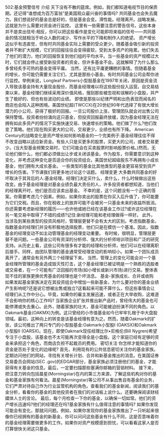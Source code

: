502:基金预警信号
介绍
天下没有不散的筵席。例如，我们都知道电视节目的保质期。还记得“谁想成为百万富翁”是美国观众最兴奋的事情吗?
共同基金也会失去魔力。我们想说好的基金总是好的，但是基金会变。滑性能。经理离开。战略发展。这就是为什么需要对资金进行监控。
这里有一些需要注意的警告信号。这些本身并不是卖出信号:相反，你可以把这些看作是变化可能即将来临的信号——共同基金的情况就相当于听众人数的减少、写作水平的下降和制作人的绝望。
资产增长
这似乎有违直觉，但有时共同基金实际上需要的受众更少。随着基金吸引新的投资者并不断扩大规模，它们的回报往往会变得疲软，受到太多资产的拖累。他们失去了他们的潜力，他们的回报恢复到他们组的平均水平。当一些基金的资产规模过大时，它们就会停止接受新投资者的资金，但许多基金不会。这就解释了为什么那么多曾经炙手可热的基金变得平庸。
当然，还有比平庸更糟糕的事情。但随着基金的增长，你可能仍需要关注它们，尤其是那些小基金。有时共同基金公司会帮你进行监控。举例来说，Longleaf Partners小型股基金在1997年关闭，原因是资金流入导致该基金持有大量现金股份，而基金经理难以将这些股份投入运营。自交易结束以来，基金经理们继续采用深价值风格，搜刮那些被忽视和误解的小盘股，并产生了极好的、但也有些波动的业绩。
即使是那些以纪律严明和出色表现而闻名的商店也会陷入这种困境。美国世纪超(TWCCX)在20世纪90年代选择了有很大增长潜力的小公司，获得了极好的回报。一旦公司股价上涨，管理团队就会对出售公司保持警惕。投资者纷纷涌向这只基金，但投资回报最终放缓，因为基金经理无法在拥有如此多资产的情况下实施快速交易、快速增长的策略。他们做了什么?他们改变了策略。他们现在购买更大的公司，交易更少，业绩也有所下降。
American Century的战略变化是资产增长如何影响基金的一个完美例子:基金经理往往不得不改变战略以适应新资金。有些人只是买更多的股票，买更大的公司，或者交易更少。(当大型基金频繁交易时，它们可能会在买卖股票时影响股票价格。)然而，无论他们做什么，他们都必须做出让步或关闭该基金。作为股东，你需要意识到这种变化，并考虑这种变化是否适合你的投资组合。美国世纪超级股东不再拥有小成长基金，他们拥有大成长基金。
一些类型的基金比其他类型的基金更容易受到资产增长的伤害。下节课我们将更多地讨论这个话题。
经理变更
大多数共同基金的好坏取决于其背后的人:基金经理。经理们决定买什么，卖什么，什么时候做出这些改变。由于基金经理是对基金业绩负最大责任的人，许多投资者都想知道，当他们的经理离开时，他们是否应该卖出基金。
不幸的是，这个问题没有一个正确的答案。你需要考虑几个因素。例如，如果你卖出的股票在你买入后升值了，你可能要为它们交税。而且，你在税收上的放弃可能不会被另一只基金未来的收益所抵消。你还需要考虑新经理的履历——也许他或她已经在该基金工作过?或许这位经理在另一笔交易中取得了不错的成绩?记住:新经理可能和老经理做得一样好。
此外，当涉及到某些类型的投资风格时，管理层更替不会有太大的区别。考虑指数基金。指数基金的经理们并没有积极地选择股票，他们只是在模仿一个基准。因此，指数基金的经理变动不如主动管理基金的经理变动重要。
有时候，很明显，管理层更替不是问题。一些基金公司有资深的分析师、强大的分析师培训项目和广泛的研究支持。从历史上看，这些公司有很多有才能的经理和分析师，他们可以在经理离职后接手。同样，由团队管理的基金通常受经理变动的影响较小。如果一个团队成员离开了，通常会有另外两三个经理留下来。
当然，管理上的变化可能会对一个基金经理所管理的基金造成毁灭性打击，这个基金经理已被证明是一个熟练的选股者或交易者，在一个可能有广泛回报的市场(如小增长或新兴市场)进行交易。整体表现不佳的家族更换优秀基金的经理也是个坏消息。
基金-家族成长、合并或收购
如果发起基金家族决定在其投资组合中增加一些新基金，为什么要对你的基金业绩产生影响呢?还是说它想被出售或独立?这看起来可能不算什么，但这些事情会让经理们从工作中分心。毕竟，如果你的雇主发展迅速，或者正在大举收购，这难道不会影响你的核心工作吗?
当家族企业扩张并推出新产品时，曾经伟大的基金也可能停滞或失去重心。此外，随着家族的壮大，基金可能被迫扮演不同的角色。以Oakmark基金(OAKMX)为例。这只曾经的小市值基金如今已牢牢扎根于中大盘股领域。最初，这种向上的转变是该基金经理有意为之。然而，随着Oakmark的扩张，该公司推出了两只专门的小型股基金:Oakmark小型股I (OAKSX)和Oakmark小型股II (OARSX)。现在，即使Oakmark现任经理比尔•尼格伦(Bill Nygren)希望专注于小盘股，该基金也不太可能再次变得全是小盘股。这个家庭已经有足够的资金来承担这个角色，而商店负担不起裁员的费用。
密切关注
你怎样才能知道你的资金是否处于变化的边缘呢?
首先，利用现有的公共信息密切关注你的基金家族。定期访问他们的网站，寻找有关增长计划、合并和新基金推出的消息。在美国证券交易委员会网站(SEC .gov)的EDGAR部分，基金家族必须注册他们的基金，才能获得有关基金的信息。最后，一定要扫描那些塞满你邮箱的营销材料。
接下来，把注意力转向包括晨星(Morningstar)在内的第三方来源，了解这些机构对你的基金和基金家族有何看法。晨星(Morningstar)等公司不从事出售自有基金的业务，它们严肃对待自己作为行业监管机构的角色。查看我们的基金新闻，阅读我们的基金分析，看看你的基金的其他投资者在我们的对话板上说什么。还要确保阅读财经媒体人士的言论。
最后，每个月检查一下你的基金，以确保一切如常。他们的资产增长迅速吗?他们的经理还在吗?基金家族有什么值得注意的事情吗?
如果你发现可能会有变化，那就问问题。例如，如果你发现你的基金家族推出了一只听起来很像你已经拥有的基金的新基金，你可以问问这些基金有什么不同，这是否意味着你的基金经理需要做更多的工作。如果你对资产规模感到担忧，可以看看这家人是否打算很快关闭这只基金。
